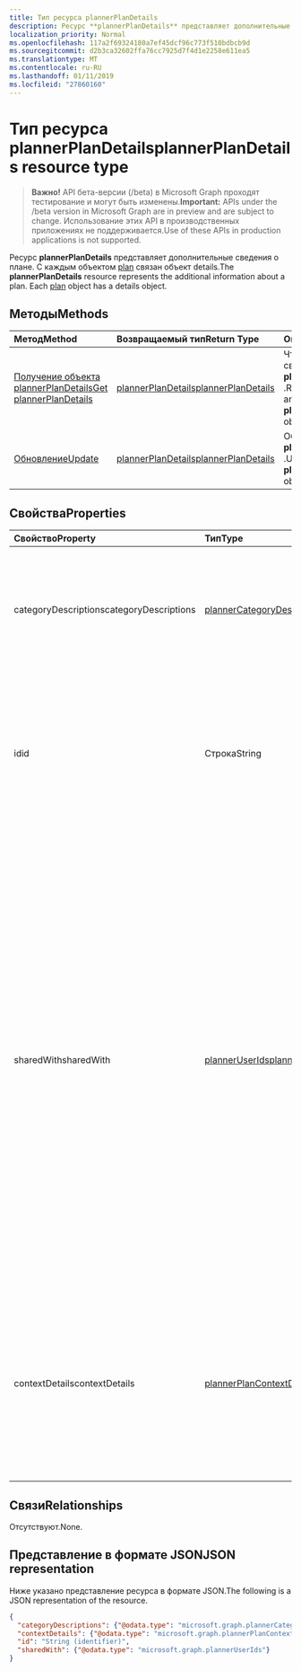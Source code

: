 ```yaml
---
title: Тип ресурса plannerPlanDetails
description: Ресурс **plannerPlanDetails** представляет дополнительные сведения о плане. С каждым объектом plan связан объект details.
localization_priority: Normal
ms.openlocfilehash: 117a2f69324180a7ef45dcf96c773f510bdbcb9d
ms.sourcegitcommit: d2b3ca32602ffa76cc7925d7f4d1e2258e611ea5
ms.translationtype: MT
ms.contentlocale: ru-RU
ms.lasthandoff: 01/11/2019
ms.locfileid: "27860160"
---
```

# <a name="plannerplandetails-resource-type"></a><span data-ttu-id="a8ad7-104">Тип ресурса plannerPlanDetails</span><span class="sxs-lookup"><span data-stu-id="a8ad7-104">plannerPlanDetails resource type</span></span>

> <span data-ttu-id="a8ad7-105">**Важно!** API бета-версии (/beta) в Microsoft Graph проходят тестирование и могут быть изменены.</span><span class="sxs-lookup"><span data-stu-id="a8ad7-105">**Important:** APIs under the /beta version in Microsoft Graph are in preview and are subject to change.</span></span> <span data-ttu-id="a8ad7-106">Использование этих API в производственных приложениях не поддерживается.</span><span class="sxs-lookup"><span data-stu-id="a8ad7-106">Use of these APIs in production applications is not supported.</span></span>

<span data-ttu-id="a8ad7-p103">Ресурс **plannerPlanDetails** представляет дополнительные сведения о плане. С каждым объектом [plan](plannerplan.md) связан объект details.</span><span class="sxs-lookup"><span data-stu-id="a8ad7-p103">The **plannerPlanDetails** resource represents the additional information about a plan. Each [plan](plannerplan.md) object has a details object.</span></span>


## <a name="methods"></a><span data-ttu-id="a8ad7-109">Методы</span><span class="sxs-lookup"><span data-stu-id="a8ad7-109">Methods</span></span>

| <span data-ttu-id="a8ad7-110">Метод</span><span class="sxs-lookup"><span data-stu-id="a8ad7-110">Method</span></span>           | <span data-ttu-id="a8ad7-111">Возвращаемый тип</span><span class="sxs-lookup"><span data-stu-id="a8ad7-111">Return Type</span></span>    |<span data-ttu-id="a8ad7-112">Описание</span><span class="sxs-lookup"><span data-stu-id="a8ad7-112">Description</span></span>|
|:---------------|:--------|:----------|
|[<span data-ttu-id="a8ad7-113">Получение объекта plannerPlanDetails</span><span class="sxs-lookup"><span data-stu-id="a8ad7-113">Get plannerPlanDetails</span></span>](../api/plannerplandetails-get.md) | [<span data-ttu-id="a8ad7-114">plannerPlanDetails</span><span class="sxs-lookup"><span data-stu-id="a8ad7-114">plannerPlanDetails</span></span>](plannerplandetails.md) |<span data-ttu-id="a8ad7-115">Чтение свойства и связи объекта **plannerPlanDetails** .</span><span class="sxs-lookup"><span data-stu-id="a8ad7-115">Read the properties and relationships of a **plannerPlanDetails** object.</span></span>|
|[<span data-ttu-id="a8ad7-116">Обновление</span><span class="sxs-lookup"><span data-stu-id="a8ad7-116">Update</span></span>](../api/plannerplandetails-update.md) | [<span data-ttu-id="a8ad7-117">plannerPlanDetails</span><span class="sxs-lookup"><span data-stu-id="a8ad7-117">plannerPlanDetails</span></span>](plannerplandetails.md)    |<span data-ttu-id="a8ad7-118">Обновление объекта **plannerPlanDetails** .</span><span class="sxs-lookup"><span data-stu-id="a8ad7-118">Update a **plannerPlanDetails** object.</span></span> |

## <a name="properties"></a><span data-ttu-id="a8ad7-119">Свойства</span><span class="sxs-lookup"><span data-stu-id="a8ad7-119">Properties</span></span>
| <span data-ttu-id="a8ad7-120">Свойство</span><span class="sxs-lookup"><span data-stu-id="a8ad7-120">Property</span></span>     | <span data-ttu-id="a8ad7-121">Тип</span><span class="sxs-lookup"><span data-stu-id="a8ad7-121">Type</span></span>   |<span data-ttu-id="a8ad7-122">Описание</span><span class="sxs-lookup"><span data-stu-id="a8ad7-122">Description</span></span>|
|:---------------|:--------|:----------|
|<span data-ttu-id="a8ad7-123">categoryDescriptions</span><span class="sxs-lookup"><span data-stu-id="a8ad7-123">categoryDescriptions</span></span>|[<span data-ttu-id="a8ad7-124">plannerCategoryDescriptions</span><span class="sxs-lookup"><span data-stu-id="a8ad7-124">plannerCategoryDescriptions</span></span>](plannercategorydescriptions.md)|<span data-ttu-id="a8ad7-125">Объект с описаниями шести категорий, которые могут быть связаны с задачами в плане.</span><span class="sxs-lookup"><span data-stu-id="a8ad7-125">An object that specifies the descriptions of the six categories that can be associated with tasks in the plan</span></span>|
|<span data-ttu-id="a8ad7-126">id</span><span class="sxs-lookup"><span data-stu-id="a8ad7-126">id</span></span>|<span data-ttu-id="a8ad7-127">Строка</span><span class="sxs-lookup"><span data-stu-id="a8ad7-127">String</span></span>| <span data-ttu-id="a8ad7-128">Только для чтения.</span><span class="sxs-lookup"><span data-stu-id="a8ad7-128">Read-only.</span></span> <span data-ttu-id="a8ad7-129">Идентификатор сведений о плане.</span><span class="sxs-lookup"><span data-stu-id="a8ad7-129">The ID of the plan details.</span></span> <span data-ttu-id="a8ad7-130">Это 28 знаков без учета регистра.</span><span class="sxs-lookup"><span data-stu-id="a8ad7-130">It is 28 characters long and case-sensitive.</span></span> <span data-ttu-id="a8ad7-131">[Формат](tasks-identifiers-disclaimer.md) проверяются на службу.</span><span class="sxs-lookup"><span data-stu-id="a8ad7-131">[Format validation](tasks-identifiers-disclaimer.md) is done on the service.</span></span>|
|<span data-ttu-id="a8ad7-132">sharedWith</span><span class="sxs-lookup"><span data-stu-id="a8ad7-132">sharedWith</span></span>|[<span data-ttu-id="a8ad7-133">plannerUserIds</span><span class="sxs-lookup"><span data-stu-id="a8ad7-133">plannerUserIds</span></span>](planneruserids.md)|<span data-ttu-id="a8ad7-134">Набор, этот план используется совместно с идентификаторами пользователей.</span><span class="sxs-lookup"><span data-stu-id="a8ad7-134">The set of user IDs that this plan is shared with.</span></span> <span data-ttu-id="a8ad7-135">Если вы используете Office 365 групп, используйте группы API для управления членством в группе для совместного использования плана [группы](group.md) .</span><span class="sxs-lookup"><span data-stu-id="a8ad7-135">If you are using Office 365 Groups, use the groups API to manage group membership to share the [group's](group.md) plan.</span></span> <span data-ttu-id="a8ad7-136">Можно также добавить существующих членов группы этой коллекции, несмотря на то, что в порядке их для доступа к плана, принадлежащих группе не требуется.</span><span class="sxs-lookup"><span data-stu-id="a8ad7-136">You can also add existing members of the group to this collection, although it is not required in order for them to access the plan owned by the group.</span></span> |
|<span data-ttu-id="a8ad7-137">contextDetails</span><span class="sxs-lookup"><span data-stu-id="a8ad7-137">contextDetails</span></span>|<span data-ttu-id="a8ad7-138">[plannerPlanContextDetailsCollection](plannerplancontextdetailscollection.md);</span><span class="sxs-lookup"><span data-stu-id="a8ad7-138">[plannerPlanContextDetailsCollection](plannerplancontextdetailscollection.md)</span></span>|<span data-ttu-id="a8ad7-139">Только для чтения.</span><span class="sxs-lookup"><span data-stu-id="a8ad7-139">Read-only.</span></span> <span data-ttu-id="a8ad7-140">Коллекция Дополнительные сведения, связанные с записями [plannerPlanContext](plannerplancontext.md) , определенных для контейнера [plannerPlan](plannerplan.md) .</span><span class="sxs-lookup"><span data-stu-id="a8ad7-140">A collection of additional information associated with [plannerPlanContext](plannerplancontext.md) entries that are defined for the [plannerPlan](plannerplan.md) container.</span></span> |

## <a name="relationships"></a><span data-ttu-id="a8ad7-141">Связи</span><span class="sxs-lookup"><span data-stu-id="a8ad7-141">Relationships</span></span>
<span data-ttu-id="a8ad7-142">Отсутствуют.</span><span class="sxs-lookup"><span data-stu-id="a8ad7-142">None.</span></span>


## <a name="json-representation"></a><span data-ttu-id="a8ad7-143">Представление в формате JSON</span><span class="sxs-lookup"><span data-stu-id="a8ad7-143">JSON representation</span></span>
<span data-ttu-id="a8ad7-144">Ниже указано представление ресурса в формате JSON.</span><span class="sxs-lookup"><span data-stu-id="a8ad7-144">The following is a JSON representation of the resource.</span></span>

<!-- {
  "blockType": "resource",
  "optionalProperties": [

  ],
  "@odata.type": "microsoft.graph.plannerPlanDetails"
}-->

```json
{
  "categoryDescriptions": {"@odata.type": "microsoft.graph.plannerCategoryDescriptions"},
  "contextDetails": {"@odata.type": "microsoft.graph.plannerPlanContextDetailsCollection"},
  "id": "String (identifier)",
  "sharedWith": {"@odata.type": "microsoft.graph.plannerUserIds"}
}

```

<!-- uuid: 8fcb5dbc-d5aa-4681-8e31-b001d5168d79
2015-10-25 14:57:30 UTC -->
<!-- {
  "type": "#page.annotation",
  "description": "plannerPlanDetails resource",
  "keywords": "",
  "section": "documentation",
  "tocPath": ""
}-->
